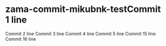 # zama-commit-mikubnk-testCommit 1 line
Commit 2 line
Commit 3 line
Commit 4 line
Commit 5 line
Commit 15 line
Commit 16 line
